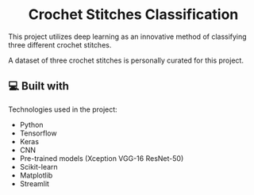<h1 align="center" id="title">Crochet Stitches Classification</h1>

<p id="description">This project utilizes deep learning as an innovative method of classifying three different crochet stitches.</p>
  
<p>A dataset of three crochet stitches is personally curated for this project.</p>
  
<h2>💻 Built with</h2>

Technologies used in the project:

*   Python
*   Tensorflow
*   Keras
*   CNN
*   Pre-trained models (Xception VGG-16 ResNet-50)
*   Scikit-learn
*   Matplotlib
*   Streamlit
